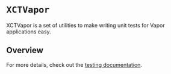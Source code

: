# ``XCTVapor``

XCTVapor is a set of utilities to make writing unit tests for Vapor applications easy.

## Overview

For more details, check out the [testing documentation](https://docs.vapor.codes/advanced/testing/).